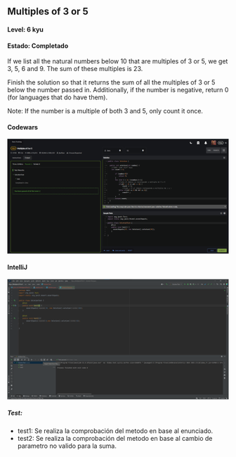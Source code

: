 ## Multiples of 3 or 5
#### Level: 6 kyu
#### Estado: Completado
If we list all the natural numbers below 10 that are multiples of 3 or 5, we get 3, 5, 6 and 9. The sum of these multiples is 23.

Finish the solution so that it returns the sum of all the multiples of 3 or 5 below the number passed in. Additionally, if the number is negative, return 0 (for languages that do have them).

Note: If the number is a multiple of both 3 and 5, only count it once.

#### Codewars

![Codewars](img/codewars.png)

#### IntelliJ
![IntelliJ](img/IntelliJ.png)
##### Test:

- test1: Se realiza la comprobación del metodo en base al enunciado.
- test2: Se realiza la comprobación del metodo en base al cambio de parametro no valido para la suma.
